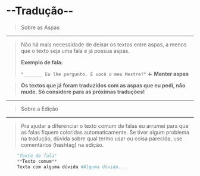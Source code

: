 --Tradução-- 
================
> Sobre as Aspas 
------------------------------------------------
>Não há mais necessidade de deixar os textos entre aspas, a menos que o texto seja uma fala e já possua aspas.
>
>__Exemplo de fala:__
>
>`"_______ Eu lhe pergunto. É você o meu Mestre?"`   **<- Manter aspas**

>**Os textos que já foram traduzidos com as aspas que eu pedi, não mude. Só considere para as próximas traduções!**

-------------------------

> Sobre a Edição
-------------------------------------------------------
>Pra ajudar a diferenciar o texto comum de falas eu arrumei para que as falas fiquem coloridas automaticamente.
>Se tiver algum problema na tradução, dúvida sobre qual termo usar ou coisa parecida, use comentários (hashtag) na edição.
>
```python
    "Texto de fala"
    **Texto comum**
    Texto com alguma dúvida #Alguma dúvida....
```
